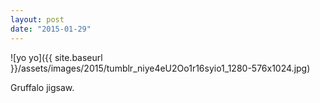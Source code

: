 ```yaml
---
layout: post
date: "2015-01-29"
---
```


![yo yo]({{ site.baseurl }}/assets/images/2015/tumblr_niye4eU2Oo1r16syio1_1280-576x1024.jpg)

Gruffalo jigsaw.
